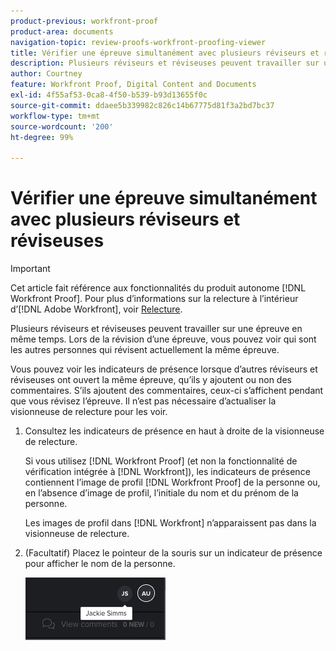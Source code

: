 ```yaml
---
product-previous: workfront-proof
product-area: documents
navigation-topic: review-proofs-workfront-proofing-viewer
title: Vérifier une épreuve simultanément avec plusieurs réviseurs et réviseuses
description: Plusieurs réviseurs et réviseuses peuvent travailler sur une épreuve en même temps. Lors de la révision d’une épreuve, vous pouvez voir qui sont les autres personnes qui révisent actuellement la même épreuve.
author: Courtney
feature: Workfront Proof, Digital Content and Documents
exl-id: 4f55af53-0ca8-4f50-b539-b93d13655f0c
source-git-commit: ddaee5b339982c826c14b67775d81f3a2bd7bc37
workflow-type: tm+mt
source-wordcount: '200'
ht-degree: 99%

---
```


# Vérifier une épreuve simultanément avec plusieurs réviseurs et réviseuses

>[!IMPORTANT]
>
>Cet article fait référence aux fonctionnalités du produit autonome [!DNL Workfront Proof]. Pour plus d’informations sur la relecture à l’intérieur d’[!DNL Adobe Workfront], voir [Relecture](../../../review-and-approve-work/proofing/proofing.md).

Plusieurs réviseurs et réviseuses peuvent travailler sur une épreuve en même temps. Lors de la révision d’une épreuve, vous pouvez voir qui sont les autres personnes qui révisent actuellement la même épreuve.

Vous pouvez voir les indicateurs de présence lorsque d’autres réviseurs et réviseuses ont ouvert la même épreuve, qu’ils y ajoutent ou non des commentaires. S’ils ajoutent des commentaires, ceux-ci s’affichent pendant que vous révisez l’épreuve. Il n’est pas nécessaire d’actualiser la visionneuse de relecture pour les voir.

1. Consultez les indicateurs de présence en haut à droite de la visionneuse de relecture.

   Si vous utilisez [!DNL Workfront Proof] (et non la fonctionnalité de vérification intégrée à [!DNL Workfront]), les indicateurs de présence contiennent l’image de profil [!DNL Workfront Proof] de la personne ou, en l’absence d’image de profil, l’initiale du nom et du prénom de la personne.

   Les images de profil dans [!DNL Workfront] n’apparaissent pas dans la visionneuse de relecture.

1. (Facultatif) Placez le pointeur de la souris sur un indicateur de présence pour afficher le nom de la personne.

   ![Présence du BAT](assets/proof-presence.png)

